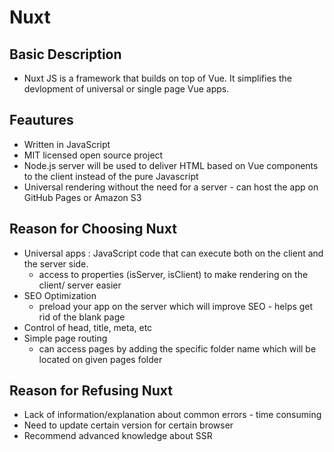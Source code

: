 # Nuxt

## Basic Description
-  Nuxt JS is a framework that builds on top of Vue. It simplifies the devlopment of universal or single page Vue apps.

## Feautures
-  Written in JavaScript
-  MIT licensed open source project
-  Node.js server will be used to deliver HTML based on Vue components to the client instead of the pure Javascript
-  Universal rendering without the need for a server - can host the app on GitHub Pages or Amazon S3

## Reason for Choosing Nuxt
-  Universal apps : JavaScript code that can execute both on the client and the server side.
   - access to properties (isServer, isClient) to make rendering on the client/ server easier
-  SEO Optimization
   - preload your app on the server which will improve SEO - helps get rid of the blank page
-  Control of head, title, meta, etc
-  Simple page routing
   - can access pages by adding the specific folder name which will be located on given pages folder

## Reason for Refusing Nuxt
-  Lack of information/explanation about common errors - time consuming 
-  Need to update certain version for certain browser
-  Recommend advanced knowledge about SSR

